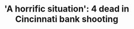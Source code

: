 ---
order: 17
title: "'A horrific situation': 4 dead in Cincinnati bank shooting"
authors:
    - Angie Wang
    - Dan Sewell
    
categories:
    - story
    - video
link: https://www.apnews.com/9e14b6229af04b55af5d03459b4fd945
redirect: true
photo:
    filename: bank-shooting.jpg
---